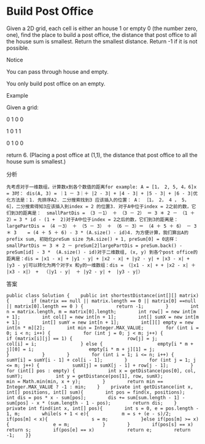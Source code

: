 # Build Post Office

Given a 2D grid, each cell is either an house 1 or empty 0 \(the number zero, one\), find the place to build a post office, the distance that post office to all the house sum is smallest. Return the smallest distance. Return -1 if it is not possible.

Notice

You can pass through house and empty.

You only build post office on an empty.

Example

Given a grid:

0 1 0 0

1 0 1 1

0 1 0 0

return 6. \(Placing a post office at \(1,1\), the distance that post office to all the house sum is smallest.\)

分析

```text
先考虑对于一维数组，计算数x到各个数值的距离for example: A = [1， 2, 5, 4，6]x = 3时： dis(A, 3) = ｜1 － 3｜＋ |2 - 3| + |4 - 3| + |5 - 3| + |6 - 3|优化方法是：1. 先排序A2. 二分搜索找到3 应该插入的位置： A： ［1， 2， 4 ， 5， 6］，二分搜索得知3应该插入到index = 2 的位置3. 对于A中位于index = 2之前的数，它们到3的距离是：  smallPartDis = （3 －1） ＋ （3 － 2） ＝ 3 ＊ 2 － （1 ＋ 2）= 3 * id - (1 +  2)对于A中位于index = 2之后的数，它们到3的距离是： largePartDis = （4 －3） ＋ （5 － 3） ＋ （6 － 3）＝ （4 ＋ 5 ＋ 6） － 3 ＊ 3    = (4 ＋ 5 ＋ 6) - 3 * (A.size() - id)4. 为方便计算，我们算出A的prefix sum, 初始化preSum size 为A.size() + 1, preSum[0] = 0这样： smallPartDis ＝ 3 ＊ 2 － preSum[2]largePartDis = preSum.back() - preSum[id] - 3 *  (A.size() - id)对于二维数组, (x, y) 到各个post office的距离是：dis = |x1 - x| + |y1 - y| + |x2 - x| + |y2 - y| + |x3 - x| + |y3 - y|可以转化为两个对于x 和y的一维数组：dis = （|x1 - x| + + |x2 - x| ＋ |x3 - x|） +  （|y1 - y|  ＋ |y2 - y| +  |y3 - y|）
```

答案

```text
public class Solution {    public int shortestDistance(int[][] matrix) {        if (matrix == null || matrix.length == 0 || matrix[0] ==null || matrix[0].length == 0 ) {            return -1;        }        int n = matrix.length, m = matrix[0].length;        int row[] = new int[m + 1];        int col[] = new int[n + 1];        int[] sumX = new int[m + 1];        int[] sumY = new int[n + 1];        int[][] empty = new int[n * m][2];        int min = Integer.MAX_VALUE;        for (int i = 0; i < n; i++) {            for (int j = 0; j < m; j++) {                if (matrix[i][j] == 1) {                    row[j] = j;                    col[i] = i;                } else {                    empty[i * m + j][0] = i;                    empty[i * m + j][1] = j;                }            }        }        for (int i = 1; i <= n; i++) {            sumY[i] = sumY[i - 1] + col[i - 1];        }        for (int j = 1; j <= m; j++) {            sumX[j] = sumX[j - 1] + row[j - 1];        }        for (int[] pos : empty) {            int x = getDistance(pos[0], col, sumY);            int y = getDistance(pos[1], row, sumX);            min = Math.min(min, x + y);        }        return min == Integer.MAX_VALUE ? -1 : min;    }    private int getDistance(int x, int[] positions, int[] sum){        int pos = find(x, positions);        int dis = pos * x - sum[pos];        dis += sum[sum.length - 1] - sum[pos] - x * (sum.length - 1 - pos);        return dis;    }    private int find(int x, int[] pos){        int s = 0, e = pos.length - 1, m;        while(s + 1 < e){            m = s + (e - s)/2;            if(pos[m] < x){                s = m;            }else if(pos[m] >= x){                e = m;            }        }        if(pos[s] == x)            return s;        if(pos[e] == x)            return e;        return -1;    }}
```

